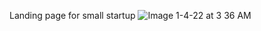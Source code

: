 Landing page for small startup 
![Image 1-4-22 at 3 36 AM](https://user-images.githubusercontent.com/87336860/148031883-d62a418f-29be-4d57-b02a-012cba7d5457.jpeg)
